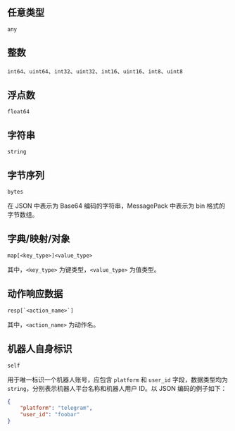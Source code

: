 ## 任意类型

`any`

## 整数

`int64`、`uint64`、`int32`、`uint32`、`int16`、`uint16`、`int8`、`uint8`

## 浮点数

`float64`

## 字符串

`string`

## 字节序列

`bytes`

在 JSON 中表示为 Base64 编码的字符串，MessagePack 中表示为 bin 格式的字节数组。

## 字典/映射/对象

`map[<key_type>]<value_type>`

其中，`<key_type>` 为键类型，`<value_type>` 为值类型。

## 动作响应数据

``resp[`<action_name>`]``

其中，`<action_name>` 为动作名。

## 机器人自身标识

`self`

用于唯一标识一个机器人账号，应包含 `platform` 和 `user_id` 字段，数据类型均为 `string`，分别表示机器人平台名称和机器人用户 ID。以 JSON 编码的例子如下：

```json
{
    "platform": "telegram",
    "user_id": "foobar"
}
```
